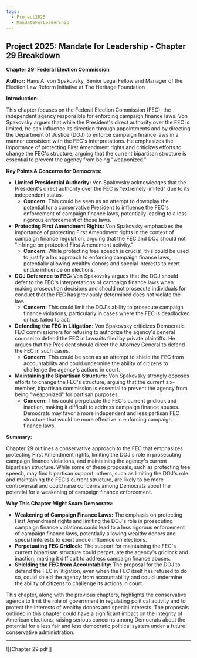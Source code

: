 ```yaml
---
tags:
  - Project2025
  - MandateForLeadership
---
```

## Project 2025: Mandate for Leadership - Chapter 29 Breakdown

**Chapter 29: Federal Election Commission**

**Author:** Hans A. von Spakovsky, Senior Legal Fellow and Manager of the Election Law Reform Initiative at The Heritage Foundation

**Introduction:**

This chapter focuses on the Federal Election Commission (FEC), the independent agency responsible for enforcing campaign finance laws. Von Spakovsky argues that while the President's direct authority over the FEC is limited, he can influence its direction through appointments and by directing the Department of Justice (DOJ) to enforce campaign finance laws in a manner consistent with the FEC's interpretations. He emphasizes the importance of protecting First Amendment rights and criticizes efforts to change the FEC's structure, arguing that the current bipartisan structure is essential to prevent the agency from being "weaponized."

**Key Points & Concerns for Democrats:**

* **Limited Presidential Authority:** Von Spakovsky acknowledges that the President's direct authority over the FEC is "extremely limited" due to its independent status.
    * **Concern:** This could be seen as an attempt to downplay the potential for a conservative President to influence the FEC's enforcement of campaign finance laws, potentially leading to a less rigorous enforcement of those laws.
* **Protecting First Amendment Rights:** Von Spakovsky emphasizes the importance of protecting First Amendment rights in the context of campaign finance regulation, arguing that the FEC and DOJ should not "infringe on protected First Amendment activity."
    * **Concern:** While protecting free speech is crucial, this could be used to justify a lax approach to enforcing campaign finance laws, potentially allowing wealthy donors and special interests to exert undue influence on elections.
* **DOJ Deference to FEC:** Von Spakovsky argues that the DOJ should defer to the FEC's interpretations of campaign finance laws when making prosecution decisions and should not prosecute individuals for conduct that the FEC has previously determined does not violate the law.
    * **Concern:** This could limit the DOJ's ability to prosecute campaign finance violations, particularly in cases where the FEC is deadlocked or has failed to act.
* **Defending the FEC in Litigation:** Von Spakovsky criticizes Democratic FEC commissioners for refusing to authorize the agency's general counsel to defend the FEC in lawsuits filed by private plaintiffs. He argues that the President should direct the Attorney General to defend the FEC in such cases.
    * **Concern:** This could be seen as an attempt to shield the FEC from accountability and could undermine the ability of citizens to challenge the agency's actions in court.
* **Maintaining the Bipartisan Structure:** Von Spakovsky strongly opposes efforts to change the FEC's structure, arguing that the current six-member, bipartisan commission is essential to prevent the agency from being "weaponized" for partisan purposes.
    * **Concern:** This could perpetuate the FEC's current gridlock and inaction, making it difficult to address campaign finance abuses. Democrats may favor a more independent and less partisan FEC structure that would be more effective in enforcing campaign finance laws.

**Summary:**

Chapter 29 outlines a conservative approach to the FEC that emphasizes protecting First Amendment rights, limiting the DOJ's role in prosecuting campaign finance violations, and maintaining the agency's current bipartisan structure. While some of these proposals, such as protecting free speech, may find bipartisan support, others, such as limiting the DOJ's role and maintaining the FEC's current structure, are likely to be more controversial and could raise concerns among Democrats about the potential for a weakening of campaign finance enforcement.

**Why This Chapter Might Scare Democrats:**

* **Weakening of Campaign Finance Laws:** The emphasis on protecting First Amendment rights and limiting the DOJ's role in prosecuting campaign finance violations could lead to a less rigorous enforcement of campaign finance laws, potentially allowing wealthy donors and special interests to exert undue influence on elections.
* **Perpetuating FEC Gridlock:** The support for maintaining the FEC's current bipartisan structure could perpetuate the agency's gridlock and inaction, making it difficult to address campaign finance abuses.
* **Shielding the FEC from Accountability:** The proposal for the DOJ to defend the FEC in litigation, even when the FEC itself has refused to do so, could shield the agency from accountability and could undermine the ability of citizens to challenge its actions in court.

This chapter, along with the previous chapters, highlights the conservative agenda to limit the role of government in regulating political activity and to protect the interests of wealthy donors and special interests. The proposals outlined in this chapter could have a significant impact on the integrity of American elections, raising serious concerns among Democrats about the potential for a less fair and less democratic political system under a future conservative administration. 

----

![[Chapter 29.pdf]]